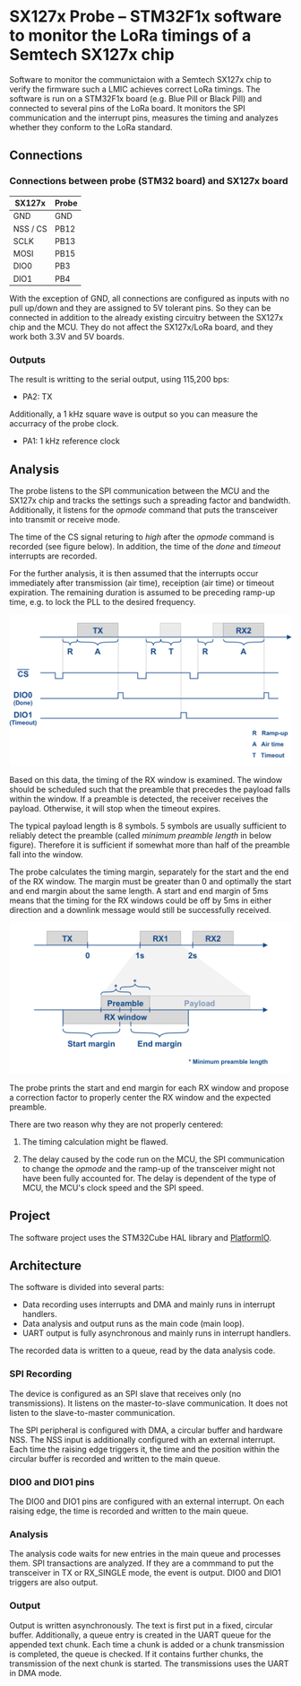 # SX127x Probe – STM32F1x software to monitor the LoRa timings of a Semtech SX127x chip

Software to monitor the communictaion with a Semtech SX127x chip to verify the firmware such a LMIC achieves correct LoRa timings. The software is run on a STM32F1x board (e.g. Blue Pill or Black Pill) and connected to  several pins of the LoRa board. It monitors the SPI communication and the interrupt pins, measures the timing and analyzes whether they conform to the LoRa standard.


## Connections

### Connections between probe (STM32 board) and SX127x board

| SX127x     | Probe     |
| ---------- | --------- |
| GND        | GND       |
| NSS / CS   | PB12      |
| SCLK       | PB13      |
| MOSI       | PB15      |
| DIO0       | PB3       |
| DIO1       | PB4       |

With the exception of GND, all connections are configured as inputs with no pull up/down and they are assigned to 5V tolerant pins.
So they can be connected in addition to the already existing circuitry between the SX127x chip and the MCU.
They do not affect the SX127x/LoRa board, and they work both 3.3V and 5V boards.

### Outputs

The result is writting to the serial output, using 115,200 bps:

- PA2: TX

Additionally, a 1 kHz square wave is output so you can measure the accurracy of the probe clock.

- PA1: 1 kHz reference clock


## Analysis

The probe listens to the SPI communication between the MCU and the SX127x chip and tracks the settings such a spreading factor and bandwidth. Additionally, it listens for the *opmode* command that puts the transceiver into transmit or receive mode.

The time of the CS signal returing to *high* after the *opmode* command is recorded (see figure below). In addition, the time of the *done* and *timeout* interrupts are recorded.

For the further analysis, it is then assumed that the interrupts occur immediately after transmission (air time), receiption (air time) or timeout expiration. The remaining duration is assumed to be preceding ramp-up time, e.g. to lock the PLL to the desired frequency.

![Analysis](doc/Analysis.png)

Based on this data, the timing of the RX window is examined. The window should be scheduled such that the preamble that precedes the payload falls within the window. If a preamble is detected, the receiver receives the payload. Otherwise, it will stop when the timeout expires.

The typical payload length is 8 symbols. 5 symbols are usually sufficient to reliably detect the preamble (called *minimum preamble length* in below figure). Therefore it is sufficient if somewhat more than half of the preamble fall into the window.

The probe calculates the timing margin, separately for the start and the end of the RX window. The margin must be greater than 0 and optimally the start and end margin about the same length. A start and end margin of 5ms means that the timing for the RX windows could be off by 5ms in either direction and a downlink message would still be successfully received.

![Timing](doc/Timing.png)

The probe prints the start and end margin for each RX window and propose a correction factor to properly center the RX window and the expected preamble.

There are two reason why they are not properly centered:

1. The timing calculation might be flawed.

2. The delay caused by the code run on the MCU, the SPI communication to change the *opmode* and the ramp-up of the transceiver might not have been fully accounted for. The delay is dependent of the type of MCU, the MCU's clock speed and the SPI speed.


## Project

The software project uses the STM32Cube HAL library and [PlatformIO](https://platformio.org/).


## Architecture

The software is divided into several parts:

- Data recording uses interrupts and DMA and mainly runs in interrupt handlers.
- Data analysis and output runs as the main code (main loop).
- UART output is fully asynchronous and mainly runs in interrupt handlers.

The recorded data is written to a queue, read by the data analysis code.


### SPI Recording

The device is configured as an SPI slave that receives only (no transmissions). It listens on the master-to-slave communication. It does not listen to the slave-to-master communication.

The SPI peripheral is configured with DMA, a circular buffer and hardware NSS. The NSS input is additionally configured with an external interrupt. Each time the raising edge triggers it, the time and the position within the circular buffer is recorded and written to the main queue.


### DIO0 and DIO1 pins

The DIO0 and DIO1 pins are configured with an external interrupt. On each raising edge, the time is recorded and written to the main queue.


### Analysis

The analysis code waits for new entries in the main queue and processes them. SPI transactions are analyzed. If they are a commmand to put the transceiver in TX or RX_SINGLE mode, the event is output. DIO0 and DIO1 triggers are also output.

### Output

Output is written asynchronously. The text is first put in a fixed, circular buffer. Additionally, a queue entry is created in the UART queue for the appended text chunk. Each time a chunk is added or a chunk transmission is completed, the queue is checked. If it contains further chunks, the transmission of the next chunk is started. The transmissions uses the UART in DMA mode.
